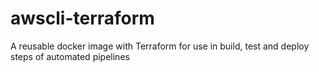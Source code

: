 # awscli-terraform
A reusable docker image with Terraform for use in build, test and deploy steps of automated pipelines